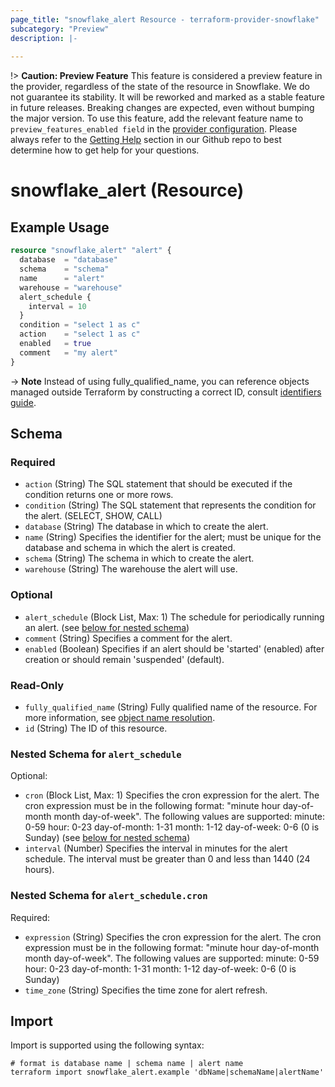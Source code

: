 ```yaml
---
page_title: "snowflake_alert Resource - terraform-provider-snowflake"
subcategory: "Preview"
description: |-
  
---
```


!> **Caution: Preview Feature** This feature is considered a preview feature in the provider, regardless of the state of the resource in Snowflake. We do not guarantee its stability. It will be reworked and marked as a stable feature in future releases. Breaking changes are expected, even without bumping the major version. To use this feature, add the relevant feature name to `preview_features_enabled field` in the [provider configuration](https://registry.terraform.io/providers/Snowflake-Labs/snowflake/latest/docs#schema). Please always refer to the [Getting Help](https://github.com/Snowflake-Labs/terraform-provider-snowflake?tab=readme-ov-file#getting-help) section in our Github repo to best determine how to get help for your questions.

# snowflake_alert (Resource)



## Example Usage

```terraform
resource "snowflake_alert" "alert" {
  database  = "database"
  schema    = "schema"
  name      = "alert"
  warehouse = "warehouse"
  alert_schedule {
    interval = 10
  }
  condition = "select 1 as c"
  action    = "select 1 as c"
  enabled   = true
  comment   = "my alert"
}
```

-> **Note** Instead of using fully_qualified_name, you can reference objects managed outside Terraform by constructing a correct ID, consult [identifiers guide](https://registry.terraform.io/providers/Snowflake-Labs/snowflake/latest/docs/guides/identifiers#new-computed-fully-qualified-name-field-in-resources).
<!-- TODO(SNOW-1634854): include an example showing both methods-->

<!-- schema generated by tfplugindocs -->
## Schema

### Required

- `action` (String) The SQL statement that should be executed if the condition returns one or more rows.
- `condition` (String) The SQL statement that represents the condition for the alert. (SELECT, SHOW, CALL)
- `database` (String) The database in which to create the alert.
- `name` (String) Specifies the identifier for the alert; must be unique for the database and schema in which the alert is created.
- `schema` (String) The schema in which to create the alert.
- `warehouse` (String) The warehouse the alert will use.

### Optional

- `alert_schedule` (Block List, Max: 1) The schedule for periodically running an alert. (see [below for nested schema](#nestedblock--alert_schedule))
- `comment` (String) Specifies a comment for the alert.
- `enabled` (Boolean) Specifies if an alert should be 'started' (enabled) after creation or should remain 'suspended' (default).

### Read-Only

- `fully_qualified_name` (String) Fully qualified name of the resource. For more information, see [object name resolution](https://docs.snowflake.com/en/sql-reference/name-resolution).
- `id` (String) The ID of this resource.

<a id="nestedblock--alert_schedule"></a>
### Nested Schema for `alert_schedule`

Optional:

- `cron` (Block List, Max: 1) Specifies the cron expression for the alert. The cron expression must be in the following format: "minute hour day-of-month month day-of-week". The following values are supported: minute: 0-59 hour: 0-23 day-of-month: 1-31 month: 1-12 day-of-week: 0-6 (0 is Sunday) (see [below for nested schema](#nestedblock--alert_schedule--cron))
- `interval` (Number) Specifies the interval in minutes for the alert schedule. The interval must be greater than 0 and less than 1440 (24 hours).

<a id="nestedblock--alert_schedule--cron"></a>
### Nested Schema for `alert_schedule.cron`

Required:

- `expression` (String) Specifies the cron expression for the alert. The cron expression must be in the following format: "minute hour day-of-month month day-of-week". The following values are supported: minute: 0-59 hour: 0-23 day-of-month: 1-31 month: 1-12 day-of-week: 0-6 (0 is Sunday)
- `time_zone` (String) Specifies the time zone for alert refresh.

## Import

Import is supported using the following syntax:

```shell
# format is database name | schema name | alert name
terraform import snowflake_alert.example 'dbName|schemaName|alertName'
```
